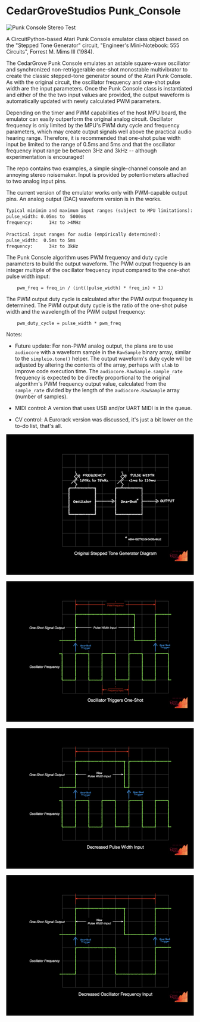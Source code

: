 # CedarGroveStudios Punk_Console

![Punk Console Stereo Test](https://github.com/CedarGroveStudios/Punk_Console/blob/main/docs/Stereo_Punk_Console_test.png)

A CircuitPython-based Atari Punk Console emulator class object based on the "Stepped Tone Generator" circuit, "Engineer's Mini-Notebook: 555 Circuits", Forrest M. Mims III (1984).

The CedarGrove Punk Console emulates an astable square-wave oscillator and synchronized non-retriggerable one-shot monostable multivibrator to create the classic stepped-tone generator sound of the Atari Punk Console. As with the original circuit, the oscillator frequency and one-shot pulse width are the input parameters. Once the Punk Console class is instantiated and either of the the two input values are provided, the output waveform is automatically updated with newly calculated PWM parameters.

Depending on the timer and PWM capabilities of the host MPU board, the emulator can easily outperform the original analog circuit. Oscillator frequency is only limited by the MPU's PWM duty cycle and frequency parameters, which may create output signals well above the practical audio hearing range. Therefore, it is recommended that one-shot pulse width input be limited to the range of 0.5ms and 5ms and that the oscillator frequency input range be between 3Hz and 3kHz -- although experimentation is encouraged!

The repo contains two examples, a simple single-channel console and an annoying stereo noisemaker. Input is provided by potentiometers attached to two analog input pins.

The current version of the emulator works only with PWM-capable output pins. An analog output (DAC) waveform version is in the works.


    Typical minimim and maximum input ranges (subject to MPU limitations):
    pulse_width: 0.05ms to  5000ms
    frequency:      1Hz to >4MHz

    Practical input ranges for audio (empirically determined):
    pulse_width:  0.5ms to 5ms
    frequency:      3Hz to 3kHz


The Punk Console algorithm uses PWM frequency and duty cycle parameters to build the output waveform. The PWM output frequency is an integer multiple of the oscillator frequency input compared to the one-shot pulse width input:

        pwm_freq = freq_in / (int((pulse_width) * freq_in) + 1)


The PWM output duty cycle is calculated after the PWM output frequency is determined. The PWM output duty cycle is the ratio of the one-shot pulse width and the wavelength of the PWM output frequency:

        pwm_duty_cycle = pulse_width * pwm_freq


Notes:
- Future update: For non-PWM analog output, the plans are to use `audiocore` with a waveform sample in the `RawSample` binary array, similar to the `simpleio.tone()` helper. The output waveform's duty cycle will be adjusted by altering the contents of the array, perhaps with `ulab` to improve code execution time. The `audiocore.RawSample.sample_rate` frequency is expected to be directly proportional to the original algorithm's PWM frequency output value, calculated from the `sample_rate` divided by the length of the `audiocore.RawSample` array (number of samples).

- MIDI control: A version that uses USB and/or UART MIDI is in the queue.

- CV control: A Eurorack version was discussed, it's just a bit lower on the to-do list, that's all.

![Original Step Tone Generator Diagram](https://github.com/CedarGroveStudios/Punk_Console/blob/main/docs/CG_PunkConsole_04.jpeg)

![Oscillator Triggers One-Shot](https://github.com/CedarGroveStudios/Punk_Console/blob/main/docs/CG_PunkConsole_01.jpeg)

![Pulse Width Input Decreases](https://github.com/CedarGroveStudios/Punk_Console/blob/main/docs/CG_PunkConsole_02.jpeg)

![Oscillator Frequency Input Decreases](https://github.com/CedarGroveStudios/Punk_Console/blob/main/docs/CG_PunkConsole_03.jpeg)

